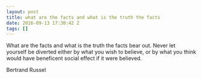 ```yaml
---
layout: post
title: what are the facts and what is the truth the facts
date: 2016-09-13 17:30:42 Z
tags: []
---
```

What are the facts and what is the truth the facts bear out. Never let yourself be diverted either by what you wish to believe, or by what you think would have beneficent social effect if it were believed.

Bertrand Russel

